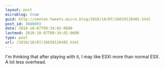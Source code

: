 ```yaml
---
layout: post
microblog: true
guid: http://vmstan-tweets.micro.blog/2010/10/07/26659126485.html
post_id: 3046093
date: 2010-10-07T09:34:02-0600
lastmod: 2010-10-07T09:34:02-0600
type: post
url: /2010/10/07/26659126485.html
---
```

I'm thinking that after playing with it, I may like ESXi more than normal ESX. A lot less overhead.

